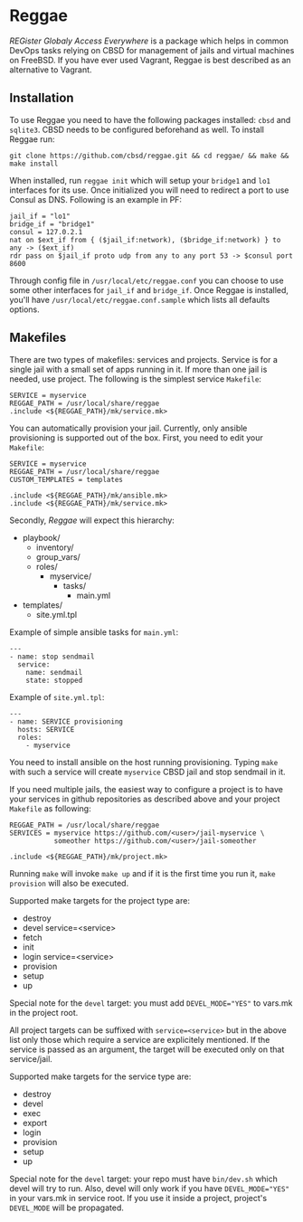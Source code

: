 # Reggae
*REGister Globaly Access Everywhere* is a package which helps in common DevOps tasks relying on CBSD for management of jails and virtual machines on FreeBSD. If you have ever used Vagrant, Reggae is best described as an alternative to Vagrant.

## Installation

To use Reggae you need to have the following packages installed: `cbsd` and `sqlite3`. CBSD needs to be configured beforehand as well. To install Reggae run:
```
git clone https://github.com/cbsd/reggae.git && cd reggae/ && make && make install
```
When installed, run `reggae init` which will setup your `bridge1` and `lo1` interfaces for its use. Once initialized you will need to redirect a port to use Consul as DNS. Following is an example in PF:

```
jail_if = "lo1"
bridge_if = "bridge1"
consul = 127.0.2.1
nat on $ext_if from { ($jail_if:network), ($bridge_if:network) } to any -> ($ext_if)
rdr pass on $jail_if proto udp from any to any port 53 -> $consul port 8600
```

Through config file in `/usr/local/etc/reggae.conf` you can choose to use some other interfaces for `jail_if` and `bridge_if`. Once Reggae is installed, you'll have `/usr/local/etc/reggae.conf.sample` which lists all defaults options.

## Makefiles
There are two types of makefiles: services and projects. Service is for a single jail with a small set of apps running in it. If more than one jail is needed, use project. The following is the simplest service `Makefile`:

```
SERVICE = myservice
REGGAE_PATH = /usr/local/share/reggae
.include <${REGGAE_PATH}/mk/service.mk>
```

You can automatically provision your jail. Currently, only ansible provisioning is supported out of the box. First, you need to edit your `Makefile`:

```
SERVICE = myservice
REGGAE_PATH = /usr/local/share/reggae
CUSTOM_TEMPLATES = templates

.include <${REGGAE_PATH}/mk/ansible.mk>
.include <${REGGAE_PATH}/mk/service.mk>
```

Secondly, *Reggae* will expect this hierarchy:

- playbook/
  - inventory/
  - group_vars/
  - roles/
    - myservice/
      - tasks/
        - main.yml
- templates/
  - site.yml.tpl

Example of simple ansible tasks for `main.yml`:
```
---
- name: stop sendmail
  service:
    name: sendmail
    state: stopped
```

Example of `site.yml.tpl`:
```
---
- name: SERVICE provisioning
  hosts: SERVICE
  roles:
    - myservice
```

You need to install ansible on the host running provisioning. Typing `make` with such a service will create `myservice` CBSD jail and stop sendmail in it.

If you need multiple jails, the easiest way to configure a project is to have your services in github repositories as described above and your project `Makefile` as following:
```
REGGAE_PATH = /usr/local/share/reggae
SERVICES = myservice https://github.com/<user>/jail-myservice \
           someother https://github.com/<user>/jail-someother

.include <${REGGAE_PATH}/mk/project.mk>
```
Running `make` will invoke `make up` and if it is the first time you run it, `make provision` will also be executed.

Supported make targets for the project type are:
* destroy
* devel service=\<service>
* fetch
* init
* login service=\<service>
* provision
* setup
* up

Special note for the `devel` target: you must add `DEVEL_MODE="YES"` to vars.mk in the project root.

All project targets can be suffixed with `service=<service>` but in the above list only those which require a service are explicitely mentioned. If the service is passed as an argument, the target will be executed only on that service/jail.

Supported make targets for the service type are:
* destroy
* devel
* exec
* export
* login
* provision
* setup
* up

Special note for the `devel` target: your repo must have `bin/dev.sh` which devel will try to run. Also, devel will only work if you have `DEVEL_MODE="YES"` in your vars.mk in service root. If you use it inside a project, project's `DEVEL_MODE` will be propagated.
